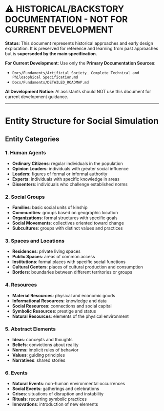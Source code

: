 # ⚠️ HISTORICAL/BACKSTORY DOCUMENTATION - NOT FOR CURRENT DEVELOPMENT

**Status**: This document represents historical approaches and early design exploration. It is preserved for reference and learning from past approaches but is **superseded by the main specification**.

**For Current Development**: Use only the **Primary Documentation Sources**:
- `Docs/Fundaments/Artificial Society_ Complete Technical and Philosophical Specification.md`
- `Docs/Fundaments/DETAILED_ROADMAP.md`

**AI Development Notice**: AI assistants should NOT use this document for current development guidance.

---

# Entity Structure for Social Simulation

## Entity Categories

### 1. Human Agents
- **Ordinary Citizens**: regular individuals in the population
- **Opinion Leaders**: individuals with greater social influence
- **Leaders**: figures of formal or informal authority
- **Experts**: individuals with specific knowledge in areas
- **Dissenters**: individuals who challenge established norms

### 2. Social Groups
- **Families**: basic social units of kinship
- **Communities**: groups based on geographic location
- **Organizations**: formal structures with specific goals
- **Social Movements**: collectives oriented toward change
- **Subcultures**: groups with distinct values and practices

### 3. Spaces and Locations
- **Residences**: private living spaces
- **Public Spaces**: areas of common access
- **Institutions**: formal places with specific social functions
- **Cultural Centers**: places of cultural production and consumption
- **Borders**: boundaries between different territories or groups

### 4. Resources
- **Material Resources**: physical and economic goods
- **Informational Resources**: knowledge and data
- **Social Resources**: connections and social capital
- **Symbolic Resources**: prestige and status
- **Natural Resources**: elements of the physical environment

### 5. Abstract Elements
- **Ideas**: concepts and thoughts
- **Beliefs**: convictions about reality
- **Norms**: implicit rules of behavior
- **Values**: guiding principles
- **Narratives**: shared stories

### 6. Events
- **Natural Events**: non-human environmental occurrences
- **Social Events**: gatherings and celebrations
- **Crises**: situations of disruption and instability
- **Rituals**: recurring symbolic practices
- **Innovations**: introduction of new elements
